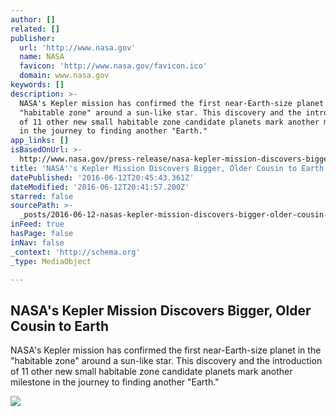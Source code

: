 ```yaml
---
author: []
related: []
publisher:
  url: 'http://www.nasa.gov'
  name: NASA
  favicon: 'http://www.nasa.gov/favicon.ico'
  domain: www.nasa.gov
keywords: []
description: >-
  NASA's Kepler mission has confirmed the first near-Earth-size planet in the
  "habitable zone" around a sun-like star. This discovery and the introduction
  of 11 other new small habitable zone candidate planets mark another milestone
  in the journey to finding another "Earth."
app_links: []
isBasedOnUrl: >-
  http://www.nasa.gov/press-release/nasa-kepler-mission-discovers-bigger-older-cousin-to-earth
title: 'NASA''s Kepler Mission Discovers Bigger, Older Cousin to Earth'
datePublished: '2016-06-12T20:45:43.361Z'
dateModified: '2016-06-12T20:41:57.200Z'
starred: false
sourcePath: >-
  _posts/2016-06-12-nasas-kepler-mission-discovers-bigger-older-cousin-to-eart.md
inFeed: true
hasPage: false
inNav: false
_context: 'http://schema.org'
_type: MediaObject

---
```

<article style=""><h1>NASA's Kepler Mission Discovers Bigger, Older Cousin to Earth</h1><p>NASA's Kepler mission has confirmed the first near-Earth-size planet in the "habitable zone" around a sun-like star. This discovery and the introduction of 11 other new small habitable zone candidate planets mark another milestone in the journey to finding another "Earth."</p><img src="http://www.nasa.gov/sites/default/files/thumbnails/image/452b_artistconcept_beautyshot.jpg" /></article>